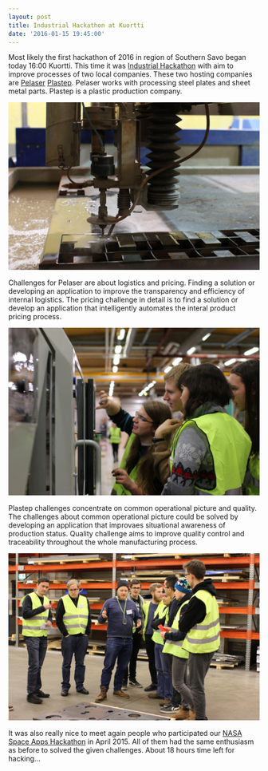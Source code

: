 ```yaml
---
layout: post
title: Industrial Hackathon at Kuortti
date: '2016-01-15 19:45:00'
---
```


Most likely the first hackathon of 2016 in region of Southern Savo began today 16:00 Kuortti. This time it was [Industrial Hackathon](http://www.industrialhackathon.fi/) with aim to improve processes of two local companies. These two hosting companies are [Pelaser](http://www.pelaser.fi/) [Plastep](http://www.plastep.fi/). Pelaser works with processing steel plates and sheet metal parts. Plastep is a plastic production company.

![alt](/public/images/kuortti-1.jpg)

Challenges for Pelaser are about logistics and pricing. Finding a solution or developing an application to improve the transparency and efficiency of internal logistics. The pricing challenge in detail is to find a solution or develop an application that intelligently automates the interal product pricing process.

![alt](/public/images/kuortti-2.jpg)

Plastep challenges concentrate on common operational picture and quality. The challenges about common operational picture could be solved by developing an application that improvaes situational awareness of production status. Quality challenge aims to improve quality control and traceability throughout the whole manufacturing process. 

![alt](/public/images/kuortti-3.jpg)

It was also really nice to meet again people who participated our [NASA Space Apps Hackathon](http://mikkeli.hacklab.fi/2015/04/13/space-apps-challenge-8-great-projects-as-a-result/) in April 2015. All of them had the same enthusiasm as before to solved the given challenges. About 18 hours time left for hacking...

